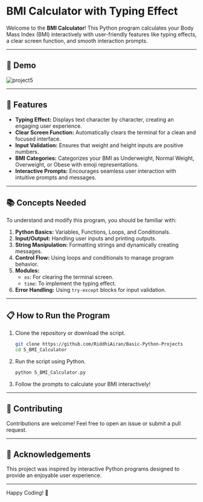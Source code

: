 # BMI Calculator with Typing Effect

Welcome to the **BMI Calculator**! This Python program calculates your Body Mass Index (BMI) interactively with user-friendly features like typing effects, a clear screen function, and smooth interaction prompts. 

---

## 🎥 Demo

![project5](https://github.com/user-attachments/assets/8e75503a-fe05-44cc-b742-0052bd8aa98a)

---

## 🚀 Features

- **Typing Effect:** Displays text character by character, creating an engaging user experience.
- **Clear Screen Function:** Automatically clears the terminal for a clean and focused interface.
- **Input Validation:** Ensures that weight and height inputs are positive numbers.
- **BMI Categories:** Categorizes your BMI as Underweight, Normal Weight, Overweight, or Obese with emoji representations.
- **Interactive Prompts:** Encourages seamless user interaction with intuitive prompts and messages.

---

## 📚 Concepts Needed

To understand and modify this program, you should be familiar with:

1. **Python Basics:** Variables, Functions, Loops, and Conditionals.
2. **Input/Output:** Handling user inputs and printing outputs.
3. **String Manipulation:** Formatting strings and dynamically creating messages.
4. **Control Flow:** Using loops and conditionals to manage program behavior.
5. **Modules:** 
    - `os`: For clearing the terminal screen.
    - `time`: To implement the typing effect.
6. **Error Handling:** Using `try-except` blocks for input validation.

---

## 📋 How to Run the Program

1. Clone the repository or download the script.

   ```bash
   git clone https://github.com/RiddhiAiran/Basic-Python-Projects
   cd 5_BMI_Calculator
   ```

2. Run the script using Python.

   ```bash
   python 5_BMI_Calculator.py
   ```

3. Follow the prompts to calculate your BMI interactively!


---

## 🤝 Contributing

Contributions are welcome! Feel free to open an issue or submit a pull request.

---

## 🌟 Acknowledgements

This project was inspired by interactive Python programs designed to provide an enjoyable user experience.

---

Happy Coding! 🎉
